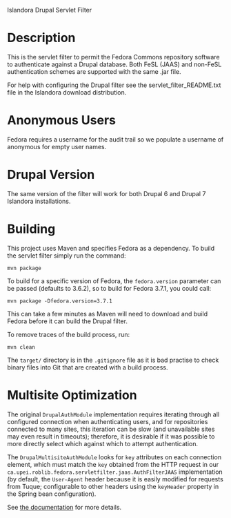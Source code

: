 Islandora Drupal Servlet Filter

Description
===========

This is the servlet filter to permit the Fedora Commons repository software to authenticate against a Drupal database. Both FeSL (JAAS) and non-FeSL authentication schemes are supported with the same .jar file.

For help with configuring the Drupal filter see the servlet_filter_README.txt file in the Islandora download distribution.

Anonymous Users
===============
Fedora requires a username for the audit trail so we populate a username of anonymous for empty user names.

Drupal Version
==============

The same version of the filter will work for both Drupal 6 and Drupal 7 Islandora installations.

Building
========

This project uses Maven and specifies Fedora as a dependency.  To build the servlet filter simply run the command:

    mvn package

To build for a specific version of Fedora, the `fedora.version` parameter can be passed (defaults to 3.6.2), so to build for Fedora 3.7.1, you could call:

    mvn package -Dfedora.version=3.7.1

This can take a few minutes as Maven will need to download and build Fedora before it can build the Drupal filter.

To remove traces of the build process, run:

    mvn clean

The `target/` directory is in the `.gitignore` file as it is bad practise to check binary files into Git that are created with a build process.

Multisite Optimization
=======================

The original `DrupalAuthModule` implementation requires iterating through all configured connection when authenticating users, and for repositories connected to many sites, this iteration can be slow (and unavailable sites may even result in timeouts); therefore, it is desirable if it was possible to more directly select which against which to attempt authentication.

The `DrupalMultisiteAuthModule` looks for `key` attributes on each connection element, which must match the `key` obtained from the HTTP request in our `ca.upei.roblib.fedora.servletfilter.jaas.AuthFilterJAAS` implementation (by default, the `User-Agent` header because it is easily modified for requests from Tuque; configurable to other headers using the `keyHeader` property in the Spring bean configuration).

See [the documentation](/docs/multisite.md) for more details.
